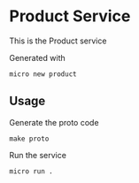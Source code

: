 # Product Service

This is the Product service

Generated with

```
micro new product
```

## Usage

Generate the proto code

```
make proto
```

Run the service

```
micro run .
```